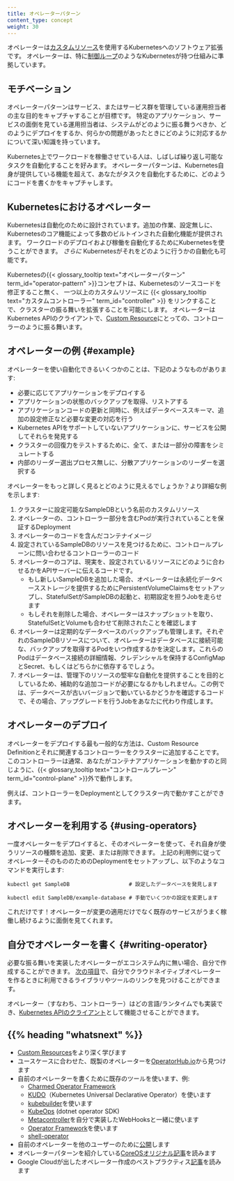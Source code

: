 ```yaml
---
title: オペレーターパターン
content_type: concept
weight: 30
---
```


<!-- overview -->

オペレーターは[カスタムリソース](/ja/docs/concepts/extend-kubernetes/api-extension/custom-resources/)を使用するKubernetesへのソフトウェア拡張です。
オペレーターは、特に[制御ループ](/ja/docs/concepts/#kubernetes-control-plane)のようなKubernetesが持つ仕組みに準拠しています。



<!-- body -->

## モチベーション

オペレーターパターンはサービス、またはサービス群を管理している運用担当者の主な目的をキャプチャすることが目標です。
特定のアプリケーション、サービスの面倒を見ている運用担当者は、システムがどのように振る舞うべきか、どのようにデプロイをするか、何らかの問題があったときにどのように対応するかについて深い知識を持っています。

Kubernetes上でワークロードを稼働させている人は、しばしば繰り返し可能なタスクを自動化することを好みます。
オペレーターパターンは、Kubernetes自身が提供している機能を超えて、あなたがタスクを自動化するために、どのようにコードを書くかをキャプチャします。

## Kubernetesにおけるオペレーター

Kubernetesは自動化のために設計されています。追加の作業、設定無しに、Kubernetesのコア機能によって多数のビルトインされた自動化機能が提供されます。
ワークロードのデプロイおよび稼働を自動化するためにKubernetesを使うことができます。 *さらに* Kubernetesがそれをどのように行うかの自動化も可能です。

Kubernetesの{{< glossary_tooltip text="オペレーターパターン" term_id="operator-pattern" >}}コンセプトは、Kubernetesのソースコードを修正すること無く、
一つ以上のカスタムリソースに {{< glossary_tooltip text="カスタムコントローラー" term_id="controller" >}} をリンクすることで、クラスターの振る舞いを拡張することを可能にします。
オペレーターはKubernetes APIのクライアントで、[Custom Resource](/docs/concepts/extend-kubernetes/api-extension/custom-resources/)にとっての、コントローラーのように振る舞います。

## オペレーターの例 {#example}

オペレーターを使い自動化できるいくつかのことは、下記のようなものがあります:

* 必要に応じてアプリケーションをデプロイする
* アプリケーションの状態のバックアップを取得、リストアする
* アプリケーションコードの更新と同時に、例えばデータベーススキーマ、追加の設定修正など必要な変更の対応を行う
* Kubernetes APIをサポートしていないアプリケーションに、サービスを公開してそれらを発見する
* クラスターの回復力をテストするために、全て、または一部分の障害をシミュレートする
* 内部のリーダー選出プロセス無しに、分散アプリケーションのリーダーを選択する

オペレーターをもっと詳しく見るとどのように見えるでしょうか？より詳細な例を示します:

1. クラスターに設定可能なSampleDBという名前のカスタムリソース
2. オペレーターの、コントローラー部分を含むPodが実行されていることを保証するDeployment
3. オペレーターのコードを含んだコンテナイメージ
4. 設定されているSampleDBのリソースを見つけるために、コントロールプレーンに問い合わせるコントローラーのコード
5. オペレーターのコアは、現実を、設定されているリソースにどのように合わせるかをAPIサーバーに伝えるコードです。
   * もし新しいSampleDBを追加した場合、オペレーターは永続化データベースストレージを提供するためにPersistentVolumeClaimsをセットアップし、StatefulSetがSampleDBの起動と、初期設定を担うJobを走らせます
   * もしそれを削除した場合、オペレーターはスナップショットを取り、StatefulSetとVolumeも合わせて削除されたことを確認します
6. オペレーターは定期的なデータベースのバックアップも管理します。それぞれのSampleDBリソースについて、オペレーターはデータベースに接続可能な、バックアップを取得するPodをいつ作成するかを決定します。これらのPodはデータベース接続の詳細情報、クレデンシャルを保持するConfigMapとSecret、もしくはどちらかに依存するでしょう。
7. オペレーターは、管理下のリソースの堅牢な自動化を提供することを目的としているため、補助的な追加コードが必要になるかもしれません。この例では、データベースが古いバージョンで動いているかどうかを確認するコードで、その場合、アップグレードを行うJobをあなたに代わり作成します。

## オペレーターのデプロイ

オペレーターをデプロイする最も一般的な方法は、Custom Resource Definitionとそれに関連するコントローラーをクラスターに追加することです。
このコントローラーは通常、あなたがコンテナアプリケーションを動かすのと同じように、{{< glossary_tooltip text="コントロールプレーン" term_id="control-plane" >}}外で動作します。

例えば、コントローラーをDeploymentとしてクラスター内で動かすことができます。

## オペレーターを利用する {#using-operators}

一度オペレーターをデプロイすると、そのオペレーターを使って、それ自身が使うリソースの種類を追加、変更、または削除できます。
上記の利用例に従ってオペレーターそのもののためのDeploymentをセットアップし、以下のようなコマンドを実行します:

```shell
kubectl get SampleDB                   # 設定したデータベースを発見します

kubectl edit SampleDB/example-database # 手動でいくつかの設定を変更します
```

これだけです！オペレーターが変更の適用だけでなく既存のサービスがうまく稼働し続けるように面倒を見てくれます。

## 自分でオペレーターを書く {#writing-operator}

必要な振る舞いを実装したオペレーターがエコシステム内に無い場合、自分で作成することができます。
[次の項目](#whats-next)で、自分でクラウドネイティブオペレーターを作るときに利用できるライブラリやツールのリンクを見つけることができます。

オペレーター（すなわち、コントローラー）はどの言語/ランタイムでも実装でき、[Kubernetes APIのクライアント](/docs/reference/using-api/client-libraries/)として機能させることができます。



## {{% heading "whatsnext" %}}


* [Custom Resources](/ja/docs/concepts/extend-kubernetes/api-extension/custom-resources/)をより深く学びます
* ユースケースに合わせた、既製のオペレーターを[OperatorHub.io](https://operatorhub.io/)から見つけます
* 自前のオペレーターを書くために既存のツールを使います、例:
  * [Charmed Operator Framework](https://juju.is/)
  * [KUDO](https://kudo.dev/)（Kubernetes Universal Declarative Operator）を使います
  * [kubebuilder](https://book.kubebuilder.io/)を使います
  * [KubeOps](https://buehler.github.io/dotnet-operator-sdk/) (dotnet operator SDK)
  * [Metacontroller](https://metacontroller.github.io/metacontroller/intro.html)を自分で実装したWebHooksと一緒に使います
  * [Operator Framework](https://operatorframework.io)を使います
  * [shell-operator](https://github.com/flant/shell-operator)
* 自前のオペレーターを他のユーザーのために[公開](https://operatorhub.io/)します
* オペレーターパターンを紹介している[CoreOSオリジナル記事](https://coreos.com/blog/introducing-operators.html)を読みます
* Google Cloudが出したオペレーター作成のベストプラクティス[記事](https://cloud.google.com/blog/products/containers-kubernetes/best-practices-for-building-kubernetes-operators-and-stateful-apps)を読みます

